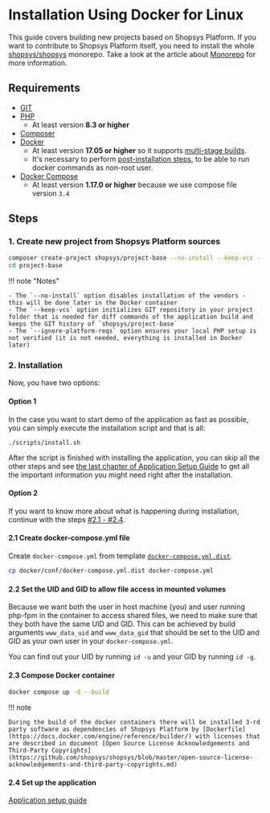 # Installation Using Docker for Linux

This guide covers building new projects based on Shopsys Platform.
If you want to contribute to Shopsys Platform itself, you need to install the whole [shopsys/shopsys](https://github.com/shopsys/shopsys) monorepo.
Take a look at the article about [Monorepo](../introduction/monorepo.md) for more information.

## Requirements

-   [GIT](https://git-scm.com/book/en/v2/Getting-Started-Installing-Git)
-   [PHP](http://php.net/manual/en/install.unix.php)
    -   At least version **8.3 or higher**
-   [Composer](https://getcomposer.org/doc/00-intro.md#installation-linux-unix-osx)
-   [Docker](https://docs.docker.com/engine/installation/)
    -   At least version **17.05 or higher** so it supports [multi-stage builds](https://docs.docker.com/develop/develop-images/multistage-build/).
    -   It's necessary to perform [post-installation steps](https://docs.docker.com/engine/install/linux-postinstall/#manage-docker-as-a-non-root-user), to be able to run docker commands as non-root user.
-   [Docker Compose](https://docs.docker.com/compose/install/)
    -   At least version **1.17.0 or higher** because we use compose file version `3.4`

## Steps

### 1. Create new project from Shopsys Platform sources

```sh
composer create-project shopsys/project-base --no-install --keep-vcs --ignore-platform-reqs
cd project-base
```

!!! note "Notes"

    - The `--no-install` option disables installation of the vendors - this will be done later in the Docker container
    - The `--keep-vcs` option initializes GIT repository in your project folder that is needed for diff commands of the application build and keeps the GIT history of `shopsys/project-base`
    - The `--ignore-platform-reqs` option ensures your local PHP setup is not verified (it is not needed, everything is installed in Docker later)

### 2. Installation

Now, you have two options:

#### Option 1

In the case you want to start demo of the application as fast as possible, you can simply execute the installation script and that is all:

```
./scripts/install.sh
```

After the script is finished with installing the application, you can skip all the other steps and see [the last chapter of Application Setup Guide](./installation-using-docker-application-setup.md#2-see-it-in-your-browser) to get all the important information you might need right after the installation.

#### Option 2

If you want to know more about what is happening during installation, continue with the steps [#2.1 - #2.4](#21-create-docker-composeyml-file).

#### 2.1 Create docker-compose.yml file

Create `docker-compose.yml` from template [`docker-compose.yml.dist`](https://github.com/shopsys/shopsys/blob/master/project-base/docker/conf/docker-compose.yml.dist).

```sh
cp docker/conf/docker-compose.yml.dist docker-compose.yml
```

#### 2.2 Set the UID and GID to allow file access in mounted volumes

Because we want both the user in host machine (you) and user running php-fpm in the container to access shared files, we need to make sure that they both have the same UID and GID.
This can be achieved by build arguments `www_data_uid` and `www_data_gid` that should be set to the UID and GID as your own user in your `docker-compose.yml`.

You can find out your UID by running `id -u` and your GID by running `id -g`.

#### 2.3 Compose Docker container

```sh
docker compose up -d --build
```

!!! note

    During the build of the docker containers there will be installed 3-rd party software as dependencies of Shopsys Platform by [Dockerfile](https://docs.docker.com/engine/reference/builder/) with licenses that are described in document [Open Source License Acknowledgements and Third-Party Copyrights](https://github.com/shopsys/shopsys/blob/master/open-source-license-acknowledgements-and-third-party-copyrights.md)

#### 2.4 Set up the application

[Application setup guide](installation-using-docker-application-setup.md)
